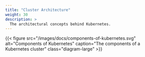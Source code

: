```yaml
---
title: "Cluster Architecture"
weight: 30
description: >
  The architectural concepts behind Kubernetes.
---
```


{{< figure src="/images/docs/components-of-kubernetes.svg" alt="Components of Kubernetes" caption="The components of a Kubernetes cluster" class="diagram-large" >}}

